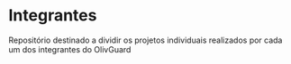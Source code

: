 # Integrantes
Repositório destinado a dividir os projetos individuais realizados por cada um dos integrantes do OlivGuard
